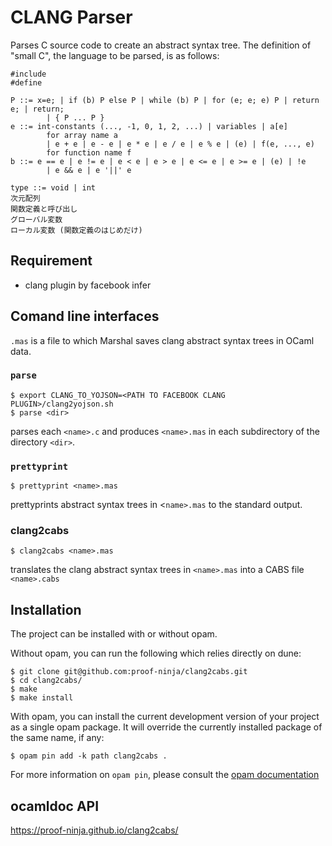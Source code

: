 # CLANG Parser

Parses C source code to create an abstract syntax tree.
The definition of "small C", the language to be parsed, is as follows:

```
#include
#define

P ::= x=e; | if (b) P else P | while (b) P | for (e; e; e) P | return e; | return;
        | { P ... P }
e ::= int-constants (..., -1, 0, 1, 2, ...) | variables | a[e]
        for array name a
        | e + e | e - e | e * e | e / e | e % e | (e) | f(e, ..., e)
        for function name f
b ::= e == e | e != e | e < e | e > e | e <= e | e >= e | (e) | !e
        | e && e | e '||' e

type ::= void | int
次元配列
関数定義と呼び出し
グローバル変数
ローカル変数 (関数定義のはじめだけ)
```

## Requirement

* clang plugin by facebook infer

## Comand line interfaces

 `.mas` is a file to which Marshal saves clang abstract syntax trees in
OCaml data.

### `parse`

```console
$ export CLANG_TO_YOJSON=<PATH TO FACEBOOK CLANG PLUGIN>/clang2yojson.sh
$ parse <dir>
```

  parses each `<name>.c` and produces `<name>.mas` in each subdirectory of the directory `<dir>`.

###  `prettyprint`

```console
$ prettyprint <name>.mas
```

  prettyprints abstract syntax trees in <`name>.mas` to the standard output.

### clang2cabs

```console
$ clang2cabs <name>.mas
```

  translates the clang abstract syntax trees in `<name>.mas` into a CABS file `<name>.cabs`

## Installation

The project can be installed with or without opam.

Without opam, you can run the following which relies directly on
dune:

```console
$ git clone git@github.com:proof-ninja/clang2cabs.git
$ cd clang2cabs/
$ make
$ make install
```

With opam, you can install the current development version of your
project as a single opam package. It will override the currently
installed package of the same name, if any:
```
$ opam pin add -k path clang2cabs .
```

For more information on `opam pin`, please consult the
[opam documentation](https://opam.ocaml.org/doc/Usage.html)


## ocamldoc API

https://proof-ninja.github.io/clang2cabs/
